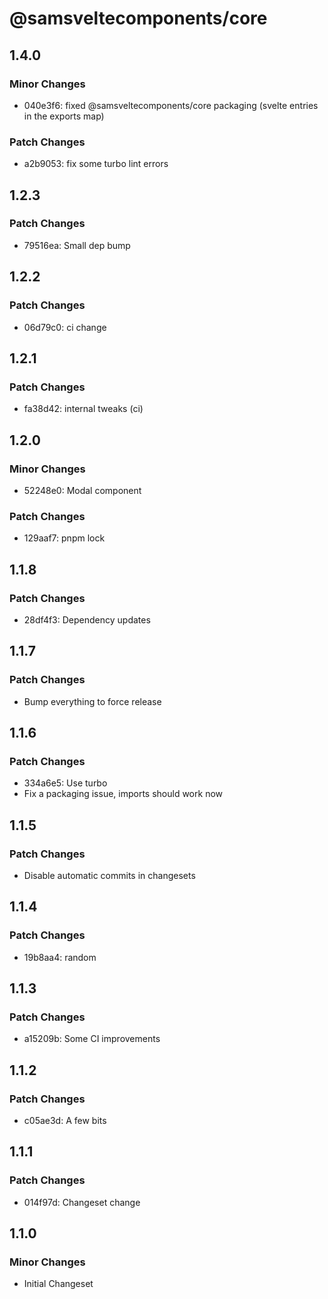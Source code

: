 # @samsveltecomponents/core

## 1.4.0

### Minor Changes

- 040e3f6: fixed @samsveltecomponents/core packaging (svelte entries in the exports map)

### Patch Changes

- a2b9053: fix some turbo lint errors

## 1.2.3

### Patch Changes

- 79516ea: Small dep bump

## 1.2.2

### Patch Changes

- 06d79c0: ci change

## 1.2.1

### Patch Changes

- fa38d42: internal tweaks (ci)

## 1.2.0

### Minor Changes

- 52248e0: Modal component

### Patch Changes

- 129aaf7: pnpm lock

## 1.1.8

### Patch Changes

- 28df4f3: Dependency updates

## 1.1.7

### Patch Changes

- Bump everything to force release

## 1.1.6

### Patch Changes

- 334a6e5: Use turbo
- Fix a packaging issue, imports should work now

## 1.1.5

### Patch Changes

- Disable automatic commits in changesets

## 1.1.4

### Patch Changes

- 19b8aa4: random

## 1.1.3

### Patch Changes

- a15209b: Some CI improvements

## 1.1.2

### Patch Changes

- c05ae3d: A few bits

## 1.1.1

### Patch Changes

- 014f97d: Changeset change

## 1.1.0

### Minor Changes

- Initial Changeset
